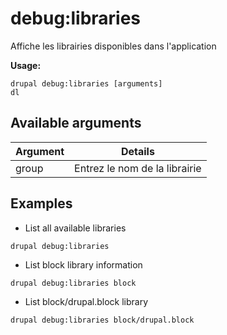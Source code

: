 # debug:libraries
Affiche les librairies disponibles dans l'application

**Usage:**
```
drupal debug:libraries [arguments]
dl
```

## Available arguments
Argument | Details
---------|-------------
group | Entrez le nom de la librairie

## Examples
* List all available libraries
```
drupal debug:libraries
```
* List block library information
```
drupal debug:libraries block
```
* List block/drupal.block library
```
drupal debug:libraries block/drupal.block
```
